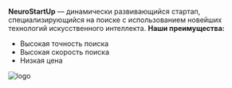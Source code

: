 **NeuroStartUp** — динамически развивающийся стартап, специализирующийся на поиске с использованием новейших технологий искусственного интеллекта. **Наши преимущества:**
- Высокая точность поиска
- Высокая скорость поиска
- Низкая цена

![logo](https://github.com/netology-ds-team/git-homeworks/blob/main/1_self/logo.png?raw=true)

